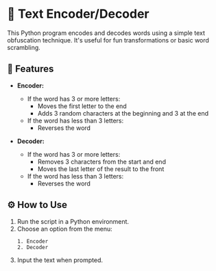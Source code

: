 # 🔐 Text Encoder/Decoder

This Python program encodes and decodes words using a simple text obfuscation technique. It's useful for fun transformations or basic word scrambling.

## 📌 Features

- **Encoder:**
  - If the word has 3 or more letters:
    - Moves the first letter to the end
    - Adds 3 random characters at the beginning and 3 at the end
  - If the word has less than 3 letters:
    - Reverses the word

- **Decoder:**
  - If the word has 3 or more letters:
    - Removes 3 characters from the start and end
    - Moves the last letter of the result to the front
  - If the word has less than 3 letters:
    - Reverses the word

## ⚙️ How to Use

1. Run the script in a Python environment.
2. Choose an option from the menu:
    ```
    1. Encoder
    2. Decoder
    ```
3. Input the text when prompted.


